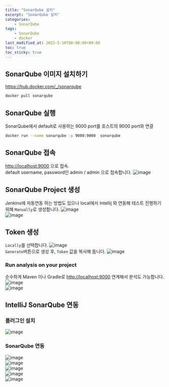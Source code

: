```yaml
---
title: "SonarQube 설치"
excerpt: "SonarQube 설치"
categories:
    - SonarQube
tags:
    - SonarQube
    - docker
last_modified_at: 2023-5-10T00:00:00+09:00
toc: true
toc_sticky: true
---
```


## SonarQube 이미지 설치하기
<https://hub.docker.com/_/sonarqube>
```sh
docker pull sonarqube
```

## SonarQube 실행
SonarQube에서 default로 사용하는 9000 port를 호스트의 9000 port와 연결
```sh
docker run --name sonarqube -p 9000:9000  sonarqube
```

## SonarQube 접속
<http://localhost:9000> 으로 접속.  
default username, password인 admin / admin 으로 접속합니다.
![image](https://github.com/moregorenine/moregorenine.github.io/assets/6086965/ae1821d3-411e-4ccd-898d-0a0945af691f)

## SonarQube Project 생성
Jenkins에 자동연동 하는 방법도 있으나 local에서 Intellij 와 연동해 테스트 진행하기 위해 `Manually`로 생성합니다.
![image](https://github.com/moregorenine/moregorenine.github.io/assets/6086965/ca533f5a-8a1c-4a79-a96e-ff5a4793b026)  
![image](https://github.com/moregorenine/moregorenine.github.io/assets/6086965/b56efc4f-cd5e-43a7-b54f-4fa30d9448aa)

## Token 생성
`Locally`를 선택합니다.
![image](https://github.com/moregorenine/moregorenine.github.io/assets/6086965/041d39b6-09e3-4712-a6f7-cad7e731ac3c)  
`Generate`버튼으로 생성 후, `Token` 값을 복사해 둡니다.
![image](https://github.com/moregorenine/moregorenine.github.io/assets/6086965/dc45571b-a9a0-4827-ab7b-9b5efe8f089a)
### Run analysis on your project
순수하게 Maven 이나 Gradle로 <http://localhost:9000> 연계해서 분석도 가능합니다.
![image](https://github.com/moregorenine/moregorenine.github.io/assets/6086965/78a118cb-3c82-4cfd-a17e-79f7ade824dc)  
![image](https://github.com/moregorenine/moregorenine.github.io/assets/6086965/44c391f3-67f1-45d6-ad95-a5461d417fac)



## IntelliJ SonarQube 연동
### 플러그인 설치
![image](https://github.com/moregorenine/moregorenine.github.io/assets/6086965/cf01a07c-784c-488b-bcc7-1d2ac7df0274)
### SonarQube 연동
![image](https://github.com/moregorenine/moregorenine.github.io/assets/6086965/e9677ad6-1fb2-4da5-9699-cc7247deeda6)  
![image](https://github.com/moregorenine/moregorenine.github.io/assets/6086965/5a05e9b5-0f11-453e-8492-c8bd28624761)  
![image](https://github.com/moregorenine/moregorenine.github.io/assets/6086965/17f4adc3-7100-4bc1-a8ea-dfa58dd07bcc)  
![image](https://github.com/moregorenine/moregorenine.github.io/assets/6086965/96b91e0d-6673-4e16-916a-1baaefe7b3c6)  
![image](https://github.com/moregorenine/moregorenine.github.io/assets/6086965/af4ab27c-fbcf-4e19-b500-ad79f911f581)






